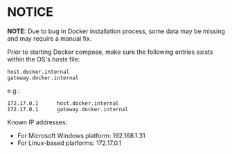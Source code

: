 NOTICE
======

**NOTE:** Due to bug in Docker installation process, some data may be missing and may require a manual fix.

Prior to starting Docker compose, make sure the following entries exists within the OS's _hosts_ file:
```
host.docker.internal
gateway.docker.internal
```

e.g.:

```
172.17.0.1      host.docker.internal
172.17.0.1      gateway.docker.internal
```

Known IP addresses:
* For Microsoft Windows platform: 192.168.1.31
* For Linux-based platforms: 172.17.0.1
